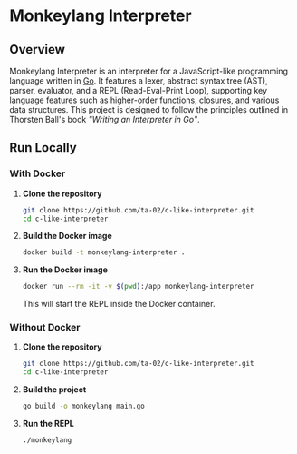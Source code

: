 # Monkeylang Interpreter

## Overview

Monkeylang Interpreter is an interpreter for a JavaScript-like programming language written in [Go](https://golang.org/). It features a lexer, abstract syntax tree (AST), parser, evaluator, and a REPL (Read-Eval-Print Loop), supporting key language features such as higher-order functions, closures, and various data structures. This project is designed to follow the principles outlined in Thorsten Ball's book _"Writing an Interpreter in Go"_.

## Run Locally

### With Docker

1. **Clone the repository**

   ```bash
   git clone https://github.com/ta-02/c-like-interpreter.git
   cd c-like-interpreter
   ```

2. **Build the Docker image**

   ```bash
   docker build -t monkeylang-interpreter .
   ```

3. **Run the Docker image**

   ```bash
   docker run --rm -it -v $(pwd):/app monkeylang-interpreter
   ```

   This will start the REPL inside the Docker container.

### Without Docker

1. **Clone the repository**

   ```bash
   git clone https://github.com/ta-02/c-like-interpreter.git
   cd c-like-interpreter
   ```

2. **Build the project**

   ```bash
   go build -o monkeylang main.go
   ```

3. **Run the REPL**

   ```bash
   ./monkeylang
   ```
